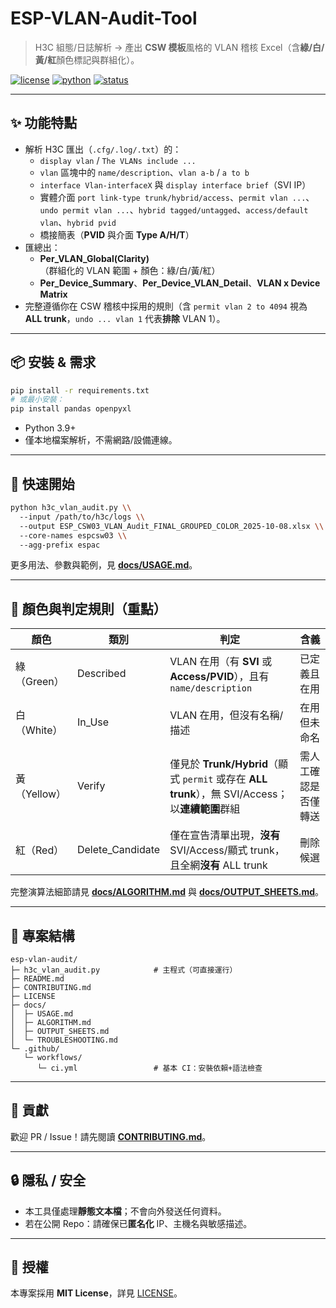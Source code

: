 # ESP-VLAN-Audit-Tool

> H3C 組態/日誌解析 → 產出 **CSW 模板**風格的 VLAN 稽核 Excel（含**綠/白/黃/紅**顏色標記與群組化）。

[![license](https://img.shields.io/badge/license-MIT-blue.svg)](#license)
[![python](https://img.shields.io/badge/python-3.9%2B-brightgreen)](#requirements)
[![status](https://img.shields.io/badge/status-production-ready)](#)

---

## ✨ 功能特點
- 解析 H3C 匯出（`.cfg/.log/.txt`）的：
  - `display vlan` / `The VLANs include ...`
  - `vlan` 區塊中的 `name/description`、`vlan a-b` / `a to b`
  - `interface Vlan-interfaceX` 與 `display interface brief`（SVI IP）
  - 實體介面 `port link-type trunk/hybrid/access`、`permit vlan ...`、`undo permit vlan ...`、`hybrid tagged/untagged`、`access/default vlan`、`hybrid pvid`
  - 橋接簡表（**PVID** 與介面 **Type A/H/T**）
- 匯總出：
  - **Per_VLAN_Global(Clarity)**（群組化的 VLAN 範圍 + 顏色：綠/白/黃/紅）
  - **Per_Device_Summary**、**Per_Device_VLAN_Detail**、**VLAN x Device Matrix**
- 完整遵循你在 CSW 稽核中採用的規則（含 `permit vlan 2 to 4094` 視為 **ALL trunk**，`undo ... vlan 1` 代表**排除** VLAN 1）。

---

## 📦 安裝 & 需求 <a id="requirements"></a>

```bash
pip install -r requirements.txt
# 或最小安裝：
pip install pandas openpyxl
```

- Python 3.9+
- 僅本地檔案解析，不需網路/設備連線。

---

## 🚀 快速開始

```bash
python h3c_vlan_audit.py \\
  --input /path/to/h3c/logs \\
  --output ESP_CSW03_VLAN_Audit_FINAL_GROUPED_COLOR_2025-10-08.xlsx \\
  --core-names espcsw03 \\
  --agg-prefix espac
```

更多用法、參數與範例，見 **[docs/USAGE.md](docs/USAGE.md)**。

---

## 🧠 顏色與判定規則（重點）
| 顏色 | 類別 | 判定 | 含義 |
|---|---|---|---|
| 綠（Green） | Described | VLAN 在用（有 **SVI** 或 **Access/PVID**），且有 `name/description` | 已定義且在用 |
| 白（White） | In_Use | VLAN 在用，但沒有名稱/描述 | 在用但未命名 |
| 黃（Yellow） | Verify | 僅見於 **Trunk/Hybrid**（顯式 `permit` 或存在 **ALL trunk**），無 SVI/Access；以**連續範圍**群組 | 需人工確認是否僅轉送 |
| 紅（Red） | Delete_Candidate | 僅在宣告清單出現，**沒有** SVI/Access/顯式 trunk，且全網**沒有** ALL trunk | 刪除候選 |

完整演算法細節請見 **[docs/ALGORITHM.md](docs/ALGORITHM.md)** 與 **[docs/OUTPUT_SHEETS.md](docs/OUTPUT_SHEETS.md)**。

---

## 📁 專案結構
```
esp-vlan-audit/
├─ h3c_vlan_audit.py            # 主程式（可直接運行）
├─ README.md
├─ CONTRIBUTING.md
├─ LICENSE
├─ docs/
│  ├─ USAGE.md
│  ├─ ALGORITHM.md
│  ├─ OUTPUT_SHEETS.md
│  └─ TROUBLESHOOTING.md
└─ .github/
   └─ workflows/
      └─ ci.yml                 # 基本 CI：安裝依賴+語法檢查
```

---

## 🤝 貢獻
歡迎 PR / Issue！請先閱讀 **[CONTRIBUTING.md](CONTRIBUTING.md)**。

---

## 🔒 隱私 / 安全
- 本工具僅處理**靜態文本檔**；不會向外發送任何資料。
- 若在公開 Repo：請確保已**匿名化** IP、主機名與敏感描述。

---

## 📜 授權 <a id="license"></a>
本專案採用 **MIT License**，詳見 [LICENSE](LICENSE)。
